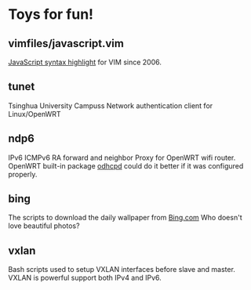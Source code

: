 # Toys for fun!

## vimfiles/javascript.vim
[JavaScript syntax highlight](http://www.vim.org/scripts/script.php?script_id=1491) for VIM since 2006.

## tunet
Tsinghua University Campuss Network authentication client for Linux/OpenWRT

## ndp6 
IPv6 ICMPv6 RA forward and neighbor Proxy for OpenWRT wifi router. 
OpenWRT built-in package [odhcpd](https://github.com/openwrt/odhcpd) could do it better if it was configured properly.

## bing 
The scripts to download the daily wallpaper from [Bing.com](https://www.bing.com)
Who doesn't love beautiful photos?

## vxlan
Bash scripts used to setup VXLAN interfaces before slave and master.
VXLAN is powerful support both IPv4 and IPv6.
